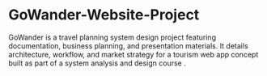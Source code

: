 # GoWander-Website-Project
GoWander is a travel planning system design project featuring documentation, business planning, and presentation materials. It details architecture, workflow, and market strategy for a tourism web app concept built as part of a system analysis and design course .
